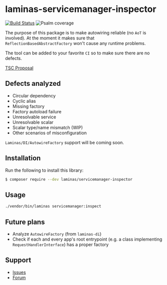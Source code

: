 # laminas-servicemanager-inspector

[![Build Status](https://github.com/laminas/laminas-cli/actions/workflows/continuous-integration.yml/badge.svg)](https://github.com/laminas/laminas-cli/actions/workflows/continuous-integration.yml)
![Psalm coverage](https://shepherd.dev/github/zakirullin/mess/coverage.svg?)

The purpose of this package is to make autowiring reliable (no `AoT` is involved).
At the moment it makes sure that `ReflectionBasedAbstractFactory` won't cause any runtime problems.

The tool can be added to your favorite `CI` so to make sure there are no defects.

[TSC Proposal](https://github.com/laminas/technical-steering-committee/issues/55)

## Defects analyzed

* Circular dependency
* Cyclic alias 
* Missing factory 
* Factory autoload failure
* Unresolvable service 
* Unresolvable scalar
* Scalar type/name mismatch (WIP)
* Other scenarios of misconfiguration

`Laminas/DI/AutowireFactory` support will be coming soon.

## Installation

Run the following to install this library:

```bash
$ composer require --dev laminas/servicemanager-inspector
```

## Usage

```bash
./vendor/bin/laminas servicemanager:inspect
```

## Future plans

- Analyze `AutowireFactory` (from `laminas-di`)
- Check if each and every app's root entrypoint (e.g. a class implementing `RequestHandlerInterface`) has a proper factory

## Support

* [Issues](https://github.com/laminas/laminas-servicemanager-inspector/issues/)
* [Forum](https://discourse.laminas.dev/)
